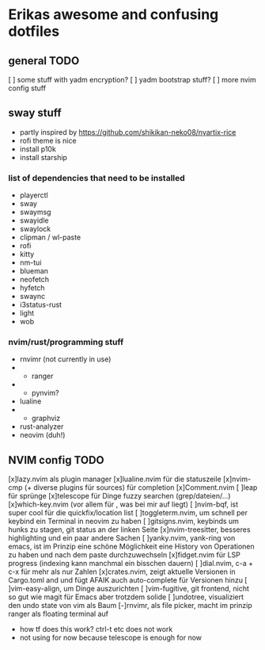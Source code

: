 # Erikas awesome and confusing dotfiles

## general TODO

[ ] some stuff with yadm encryption?
[ ] yadm bootstrap stuff?
[ ] more nvim config stuff

## sway stuff

- partly inspired by https://github.com/shikikan-neko08/nyartix-rice
- rofi theme is nice
- install p10k
- install starship

### list of dependencies that need to be installed

- playerctl
- sway
- swaymsg
- swayidle
- swaylock
- clipman / wl-paste
- rofi
- kitty
- nm-tui
- blueman
- neofetch
- hyfetch
- swaync
- i3status-rust
- light
- wob

### nvim/rust/programming stuff
- rnvimr (not currently in use)
- - ranger
- - pynvim?
- lualine
- - graphviz
- rust-analyzer
- neovim (duh!)


## NVIM config TODO
[x]lazy.nvim als plugin manager
[x]lualine.nvim für die statuszeile
[x]nvim-cmp (+ diverse plugins für sources) für completion
[x]Comment.nvim
[ ]leap für sprünge
[x]telescope für Dinge fuzzy searchen (grep/dateien/...)
[x]which-key.nvim (vor allem für <leader>, was bei mir auf <SPC> liegt)
[ ]nvim-bqf, ist super cool für die quickfix/location list
[ ]toggleterm.nvim, um schnell per keybind ein Terminal in neovim zu haben
[ ]gitsigns.nvim, keybinds um hunks zu stagen, git status an der linken Seite
[x]nvim-treesitter, besseres highlighting und ein paar andere Sachen
[ ]yanky.nvim, yank-ring von emacs, ist im Prinzip eine schöne Möglichkeit eine History von Operationen zu haben und nach dem paste durchzuwechseln
[x]fidget.nvim für LSP progress (indexing kann manchmal ein bisschen dauern)
[ ]dial.nvim, c-a + c-x für mehr als nur Zahlen
[x]crates.nvim, zeigt aktuelle Versionen in Cargo.toml and und fügt AFAIK auch auto-complete für Versionen hinzu
[ ]vim-easy-align, um Dinge auszurichten
[ ]vim-fugitive, git frontend, nicht so gut wie magit für Emacs aber trotzdem solide
[ ]undotree, visualiziert den undo state von vim als Baum
[-]rnvimr, als file picker, macht im prinzip ranger als floating terminal auf
- how tf does this work? ctrl-t etc does not work
- not using for now because telescope is enough for now



